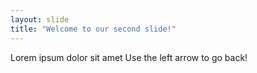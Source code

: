 ```yaml
---
layout: slide
title: "Welcome to our second slide!"
---
```

Lorem ipsum dolor sit amet
Use the left arrow to go back!
